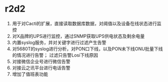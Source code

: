 # r2d2
1. 用于对Cacti的扩展，直接读取数据库数据，对阈值以及设备在线状态进行监控
2. 对X品牌的UPS进行监控，通过SNMP获取UPS供电状态及剩余电量
3. 内置syslog服务，并对关键字进行过滤产生告警
4. 对5680T的syslog进行分析，对PON口下线，以及PON未下线ONU批量下线的情况进行告警； 过滤只告警Losi下线原因
5. 对接微信企业号进行微信告警
6. 对接云之讯平台进行电话告警
7. 增加了值班表功能

